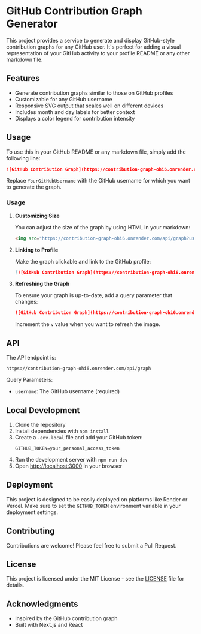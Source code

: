 # GitHub Contribution Graph Generator

This project provides a service to generate and display GitHub-style contribution graphs for any GitHub user. It's perfect for adding a visual representation of your GitHub activity to your profile README or any other markdown file.

## Features

- Generate contribution graphs similar to those on GitHub profiles
- Customizable for any GitHub username
- Responsive SVG output that scales well on different devices
- Includes month and day labels for better context
- Displays a color legend for contribution intensity

## Usage

To use this in your GitHub README or any markdown file, simply add the following line:

```markdown
![GitHub Contribution Graph](https://contribution-graph-ohi6.onrender.com/api/graph?username=YourGitHubUsername)
```

Replace `YourGitHubUsername` with the GitHub username for which you want to generate the graph.

### Usage

1. **Customizing Size**

   You can adjust the size of the graph by using HTML in your markdown:

   ```html
   <img src="https://contribution-graph-ohi6.onrender.com/api/graph?username=YourGitHubUsername" width="720" height="112" alt="GitHub Contribution Graph" />
   ```

2. **Linking to Profile**

   Make the graph clickable and link to the GitHub profile:

   ```markdown
   [![GitHub Contribution Graph](https://contribution-graph-ohi6.onrender.com/api/graph?username=YourGitHubUsername)](https://github.com/YourGitHubUsername)
   ```

3. **Refreshing the Graph**

   To ensure your graph is up-to-date, add a query parameter that changes:

   ```markdown
   ![GitHub Contribution Graph](https://contribution-graph-ohi6.onrender.com/api/graph?username=YourGitHubUsername&v=1)
   ```

   Increment the `v` value when you want to refresh the image.

## API

The API endpoint is:

```
https://contribution-graph-ohi6.onrender.com/api/graph
```

Query Parameters:
- `username`: The GitHub username (required)

## Local Development

1. Clone the repository
2. Install dependencies with `npm install`
3. Create a `.env.local` file and add your GitHub token:
   ```
   GITHUB_TOKEN=your_personal_access_token
   ```
4. Run the development server with `npm run dev`
5. Open [http://localhost:3000](http://localhost:3000) in your browser

## Deployment

This project is designed to be easily deployed on platforms like Render or Vercel. Make sure to set the `GITHUB_TOKEN` environment variable in your deployment settings.

## Contributing

Contributions are welcome! Please feel free to submit a Pull Request.

## License

This project is licensed under the MIT License - see the [LICENSE](LICENSE) file for details.

## Acknowledgments

- Inspired by the GitHub contribution graph
- Built with Next.js and React
